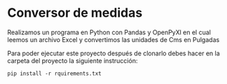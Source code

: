 # Conversor de medidas

 
Realizamos un programa en Python con Pandas y OpenPyXl en el cual leemos un archivo Excel y convertimos las unidades de Cms en Pulgadas

Para poder ejecutar este proyecto después de clonarlo debes hacer en la carpeta del proyecto la siguiente instrucción:

```
pip install -r rquirements.txt
```
